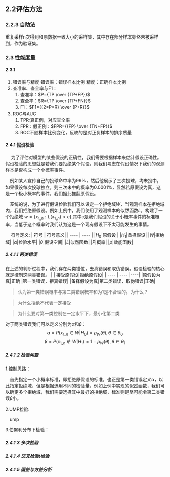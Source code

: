 ## 2.2评估方法
### 2.2.3 自助法
重复采样n次得到和原数据一致大小的采样集，其中存在部分样本始终未被采样到，作为验证集。
### 2.3 性能度量
#### 2.3.1
1. 错误率与精度
    错误率：错误样本比例 精度：正确样本比例
2. 查准率、查全率与F1：
   1. 查准率：$P={TP \over {TP+FP}}$
   2. 查全率：$R={TP \over {TP+FN}}$
   3. F1：$F1={{2*P*R} \over {P+R}}$
3. ROC与AUC
   1. TPR:真正例，对应查全率
   2. FPR：假正例：$FPR={{FP} \over {TN+FP}}$
   3. ROC不随样本比例变化，反映的是对正负样本的排序质量
   
#### 2.4.1 假设检验
&emsp; 为了评估对模型的某些假设的正确性，我们需要根据样本来估计假设正确性。假设检验的思想就是若我们要拒绝某个假设，则我们考虑在假设情况下我们的观测样本是否构成一个小概率事件。

&emsp;例如某人宣传自己的投球命中率为99%，然后他展示了三次投球，均未投中，如果假设每次投球独立，则三次未中的概率为0.0001%，显然若原假设为真，这是一个极小概率的事件，我们据此推翻原假设。

&emsp;笼统的说，为了进行假设检验我们可以设定一个拒绝域$W$，当观测样本在拒绝域内，我们拒绝原假设。例如上例中，我们使用了观测样本的似然函数$L$，构建了一个拒绝域
$w=\{x_{1\_n}:L(x_{1\_n})<c\}$,其中c是我们假设的关于小概率事件的标准概率，当低于这个概率时我们认为这是一个现有假设下不太可能发生的事情。

&emsp; 符号定义:
| 符号 | 符号意义|
| ---- | ---- |
|$H_0$|原假设 |
|$H_1$|备择假设|
|$W$|拒绝域|
|$\alpha$|检验水平|
|$\theta$|假设空间|
|$L$|似然函数|
|$P$|概率|
|$\rho$|效能函数|


##### 2.4.1.1 两类错误
在上述的判断过程中，我们存在两类错位，去真错误和取伪错误。假设检验的核心就是控制这两类错误。
|  | 接受原假设|拒绝原假设|
| ---- | ---- |----|
|原假设为真|正确 |第一类错误，拒真错误|
|备择假设为真|第二类错误，取伪错误|正确|
>认为第一类错误概率与第二类错误概率和为1是不合理的。为什么？

>为什么拒绝不代表一定接受

>为什么要对第一类控制在一定水平下，最小化第二类

对于两类错误我们可以定义分别为$\alpha$和$\beta$：
$$
\alpha=P(x_{1\_n} \in W |H_0)=\rho _W(\theta),\theta \in \theta_0
$$
$$
\beta =P(x_{1\_n} \notin W |H_1)=1- \rho_W(\theta),\theta \in \theta_1
$$

##### 2.4.1.2 检验问题
1.控制思路：
   
&emsp;首先指定一个小概率标准，即拒绝原假设的标准，也正是第一类错误定义$\alpha$，以此指定拒绝域，但是根据选用不同的检验量，例如上例中实现的似然函数，我们可以确定多个拒绝域，我们需要选择其中最好的拒绝域，标准则是尽可能令第二类错误$\beta$小。

2.UMP检验:

&emsp;ump

3.伯努利分布下检验：

##### 2.4.1.3 多次检验

##### 2.4.1.4 交叉检验t检验

##### 2.4.1.5 偏差与方差分析

